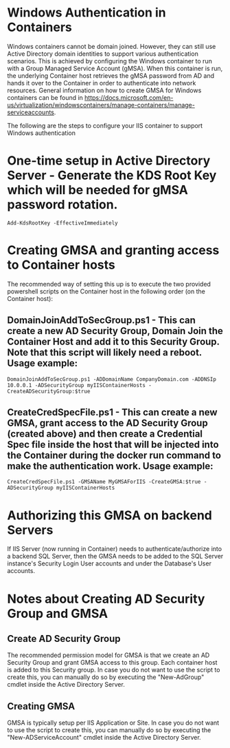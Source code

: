 # Windows Authentication in Containers
Windows containers cannot be domain joined. However, they can still use Active Directory domain identities to support various authentication scenarios.
This is achieved by configuring the Windows container to run with a Group Managed Service Account (gMSA).
When this container is run, the underlying Container host retrieves the gMSA password from AD and hands it over to the Container in order to authenticate into network resources. General information on how to create GMSA for Windows containers can be found in https://docs.microsoft.com/en-us/virtualization/windowscontainers/manage-containers/manage-serviceaccounts.

The following are the steps to configure your IIS container to support Windows authentication

# One-time setup in Active Directory Server - Generate the KDS Root Key which will be needed for gMSA password rotation.
```
Add-KdsRootKey -EffectiveImmediately
```

# Creating GMSA and granting access to Container hosts
The recommended way of setting this up is to execute the two provided powershell scripts on the Container host in the following order (on the Container host):
## DomainJoinAddToSecGroup.ps1 - This can create a new AD Security Group, Domain Join the Container Host and add it to this Security Group. Note that this script will likely need a reboot. Usage example:
```
DomainJoinAddToSecGroup.ps1 -ADDomainName CompanyDomain.com -ADDNSIp 10.0.0.1 -ADSecurityGroup myIISContainerHosts -CreateADSecurityGroup:$true
```

## CreateCredSpecFile.ps1 - This can create a new GMSA, grant access to the AD Security Group (created above) and then create a Credential Spec file inside the host that will be injected into the Container during the docker run command to make the authentication work. Usage example:
```
CreateCredSpecFile.ps1 -GMSAName MyGMSAForIIS -CreateGMSA:$true -ADSecurityGroup myIISContainerHosts
```

# Authorizing this GMSA on backend Servers
If IIS Server (now running in Container) needs to authenticate/authorize into a backend SQL Server, then the GMSA needs to be added to the SQL Server instance's Security Login User accounts and under the Database's User accounts.

# Notes about Creating AD Security Group and GMSA
## Create AD Security Group
The recommended permission model for GMSA is that we create an AD Security Group and grant GMSA access to this group. Each container host is added to this Security group. In case you do not want to use the script to create this, you can manually do so by executing the "New-AdGroup" cmdlet inside the Active Directory Server.

## Creating GMSA
GMSA is typically setup per IIS Application or Site. In case you do not want to use the script to create this, you can manually do so by executing the "New-ADServiceAccount" cmdlet inside the Active Directory Server.
